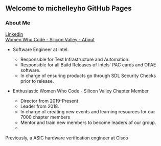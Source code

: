 ## Welcome to michelleyho GitHub Pages

### About Me
<a href="https://www.linkedin.com/in/michelle-ho-0999161a"> Linkedin </a>
<br>
<a href="https://www.womenwhocode.com/sv/about">Women Who Code - Silicon Valley - About </a>

- Software Engineer at Intel.
  - Responsible for Test Infrastructure and Automation.
  - Responsible for all Build Releases of Intels' PAC cards and OPAE software. 
  - In charge of ensuring products go through SDL Security Checks prior to release.

- Enthusiastic Women Who Code - Silicon Valley Chapter Member
  - Director from 2019-Present
  - Leader from 2018.
  - In charge of creating new events and learning resources for our 7000 chapter members
  - Mentor and train new members to become leaders of our group.
  - 

Previously, a ASIC hardware verification engineer at Cisco


